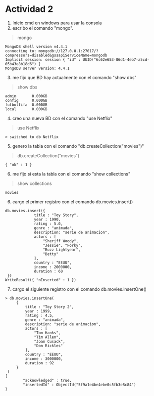 # Actividad 2

1. Inicio cmd en windows para usar la consola
2. escribo el comando "mongo".
> mongo
```
MongoDB shell version v4.4.1
connecting to: mongodb://127.0.0.1:27017/?compressors=disabled&gssapiServiceName=mongodb
Implicit session: session { "id" : UUID("6c62e653-06d1-4eb7-a5cd-05b43e8b18d6") }
MongoDB server version: 4.4.1
```
3. me fijo que BD hay actualmente con el comando "show dbs"
> show dbs
```
admin       0.000GB
config      0.000GB
futbolfifa  0.000GB
local       0.000GB
```
4. creo una nueva BD con el comando "use Netflix"
> use Netflix
```
> switched to db Netflix
```
5. genero la tabla con el comando "db.createCollection("movies")"
> db.createCollection("movies")
```
{ "ok" : 1 }  
```
6. me fijo si esta la tabla con el comando "show collections"
> show collections
```
movies
```
6. cargo el primer registro con el comando db.movies.insert()  
```
db.movies.insert({  
             title : "Toy Story",  
             year : 1990,  
             rating : 5.0,  
             genre : "animada",  
             description: "serie de animacion",  
             actors : [  
                 "Sheriff Woody",  
                 "Jessie", "Forky",  
                 "Buzz Lightyear",  
                 "Betty"  
             ],  
             country : "EEUU",  
             income : 2000000,  
             duration : 60  
 })
WriteResult({ "nInserted" : 1 })
```

7. cargo el siguiente registro con el comando db.movies.insertOne()

```
> db.movies.insertOne(
     {
         title : "Toy Story 2",
         year : 1999,
         rating : 4.5,
         genre : "animada",
         description: "serie de animacion",
         actors : [
             "Tom Hanks",
             "Tim Allen",
             "Joan Cusack",
             "Don Rickles"
         ],
         country : "EEUU",
         income : 3000000,
         duration : 92
     }
 )
{
        "acknowledged" : true,
        "insertedId" : ObjectId("5f9a1e4be4ebe0c5fb3e8c84")
}
```

